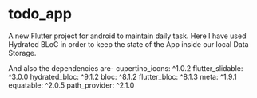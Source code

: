 # todo_app

A new Flutter project for android to maintain daily task.
Here I have used Hydrated BLoC in order to keep the state of the App inside our local Data Storage.

And also the dependencies are-
  cupertino_icons: ^1.0.2
  flutter_slidable: ^3.0.0
  hydrated_bloc: ^9.1.2
  bloc: ^8.1.2
  flutter_bloc: ^8.1.3
  meta: ^1.9.1
  equatable: ^2.0.5
  path_provider: ^2.1.0
